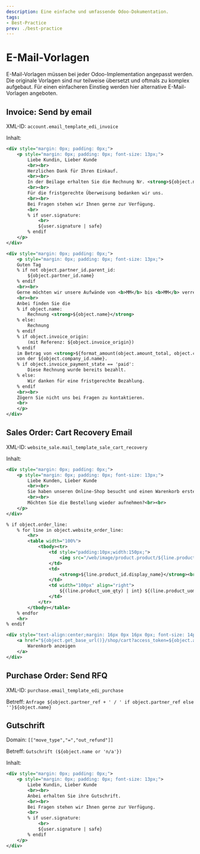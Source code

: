 ```yaml
---
description: Eine einfache und umfassende Odoo-Dokumentation.
tags:
- Best-Practice
prev: ./best-practice
---
```


# E-Mail-Vorlagen

E-Mail-Vorlagen müssen bei jeder Odoo-Implementation angepasst werden. Die originale Vorlagen sind nur teilweise übersetzt und oftmals zu komplex aufgebaut. Für einen einfacheren Einstieg werden hier alternative E-Mail-Vorlagen angeboten.

## Invoice: Send by email

XML-ID: `account.email_template_edi_invoice`

Inhalt:

```xml
<div style="margin: 0px; padding: 0px;">
    <p style="margin: 0px; padding: 0px; font-size: 13px;">
        Liebe Kundin, Lieber Kunde
        <br><br>
        Herzlichen Dank für Ihren Einkauf.
        <br><br>
        In der Beilage erhalten Sie die Rechnung Nr. <strong>${object.name}</strong> in Höhe von <strong>${format_amount(object.amount_total, object.currency_id)}</strong>.
        <br><br>
        Für die fristgerechte Überweisung bedanken wir uns.
        <br><br>
	    Bei Fragen stehen wir Ihnen gerne zur Verfügung.
	    <br>
        % if user.signature:
            <br>
            ${user.signature | safe}
        % endif
    </p>
</div>
```

```xml
<div style="margin: 0px; padding: 0px;">
    <p style="margin: 0px; padding: 0px; font-size: 13px;">
	Guten Tag
	% if not object.partner_id.parent_id:
	    ${object.partner_id.name}
	% endif
	<br><br>
	Gerne möchten wir unsere Aufwände von <b>MM</b> bis <b>MM</b> verrechnen.
	<br><br>
	Anbei finden Sie die 
	% if object.name:
	    Rechnung <strong>${object.name}</strong>
	% else:
	    Rechnung
	% endif
	% if object.invoice_origin:
	    (mit Referenz: ${object.invoice_origin})
	% endif
	im Betrag von <strong>${format_amount(object.amount_total, object.currency_id)}</strong>
	von der ${object.company_id.name}.
	% if object.invoice_payment_state == 'paid':
	    Diese Rechnung wurde bereits bezahlt.
	% else:
	    Wir danken für eine fristgerechte Bezahlung.
	% endif
	<br><br>
	Zögern Sie nicht uns bei Fragen zu kontaktieren.
	<br>
    </p>
</div>
```

## Sales Order: Cart Recovery Email

XML-ID: `website_sale.mail_template_sale_cart_recovery`

Inhalt:

```xml
<div style="margin: 0px; padding: 0px;">
    <p style="margin: 0px; padding: 0px; font-size: 13px;">
	    Liebe Kunden, Lieber Kunde
	    <br><br>
		Sie haben unseren Online-Shop besucht und einen Warenkorb erstellt. Jedoch wurden die Bestellung nicht abgeschlossen.
		<br><br>
		Möchten Sie die Bestellung wieder aufnehmen?<br><br>
    </p>
</div>

% if object.order_line:
	% for line in object.website_order_line:
		<hr>
		<table width="100%">
			<tbody><tr>
				<td style="padding:10px;width:150px;">
					<img src="/web/image/product.product/${line.product_id.id}/image_128" style="width:50px;height: 50px; object-fit: contain;" alt="Product image">
				</td>
				<td>
					<strong>${line.product_id.display_name}</strong><br>${line.name}
				</td>
				<td width="100px" align="right">
					${(line.product_uom_qty) | int} ${(line.product_uom.name)}
				</td>
			</tr>
		</tbody></table>
	% endfor
	<hr>
% endif

<div style="text-align:center;margin: 16px 0px 16px 0px; font-size: 14px;">
	<a href="${object.get_base_url()}/shop/cart?access_token=${object.access_token}" target="_blank" style="background-color:#875A7B;padding: 8px 16px 8px 16px; text-decoration: none; color: #fff; border-radius: 5px; font-size:13px;">
		Warenkorb anzeigen
	</a>
</div>
```

## Purchase Order: Send RFQ

XML-ID: `purchase.email_template_edi_purchase`

Betreff: `Anfrage ${object.partner_ref + ' / ' if object.partner_ref else ''}${object.name}`

## Gutschrift

Domain: `[["move_type","=","out_refund"]]`

Betreff: `Gutschrift (${object.name or 'n/a'})`

Inhalt:

```xml
<div style="margin: 0px; padding: 0px;">
    <p style="margin: 0px; padding: 0px; font-size: 13px;">
        Liebe Kundin, Lieber Kunde 
        <br><br>
        Anbei erhalten Sie ihre Gutschrift.
        <br><br>
	    Bei Fragen stehen wir Ihnen gerne zur Verfügung.
	    <br>
        % if user.signature:
            <br>
            ${user.signature | safe}
        % endif
    </p>
</div>
```